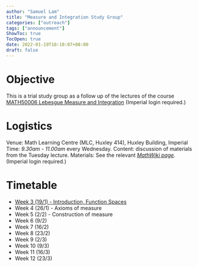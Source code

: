 ```yaml
---
author: "Samuel Lam"
title: "Measure and Integration Study Group"
categories: ["outreach"]
tags: ["announcement"]
ShowToc: true
TocOpen: true
date: 2022-01-19T10:10:07+08:00
draft: false
---
```


# Objective
This is a trial study group as a follow up of the lectures of the course [MATH50006 Lebesgue Measure and Integration](https://imperialmathswiki.com/en/2nd_year/MATH50006_Lebesgue_Measure_and_Integration) (Imperial login required.)

# Logistics
Venue: Math Learning Centre (MLC, Huxley 414), Huxley Building, Imperial
Time: *9.30am - 11.00am* every Wednesday.
Content: discussion of materials from the Tuesday lecture.
Materials: See the relevant [*MathWiki page*](https://imperialmathswiki.com/en/2nd_year/MATH50006_Lebesgue_Measure_and_Integration). (Imperial login required.)

# Timetable
- [Week 3 (19/1) - Introduction, Function Spaces](/masterplan-2022/posts/mandi-jan-20-introduction)
- Week 4 (26/1) - Axioms of measure
- Week 5 (2/2) - Construction of measure
- Week 6 (9/2)
- Week 7 (16/2)
- Week 8 (23/2)
- Week 9 (2/3)
- Week 10 (9/3)
- Week 11 (16/3)
- Week 12 (23/3)